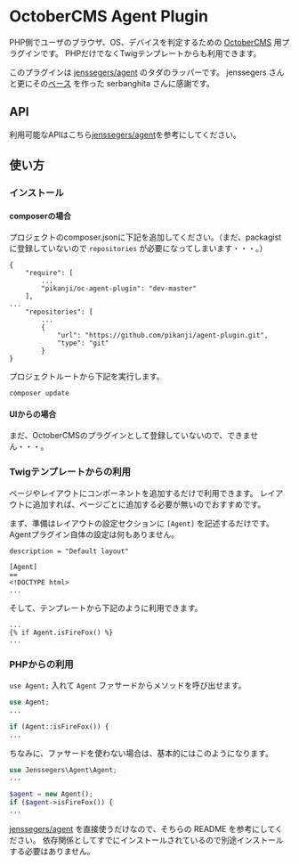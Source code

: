 # OctoberCMS Agent Plugin

PHP側でユーザのブラウザ、OS、デバイスを判定するための [OctoberCMS](http://octobercms.com/) 用プラグインです。
PHPだけでなくTwigテンプレートからも利用できます。

このプラグインは [jenssegers/agent](https://github.com/jenssegers/agent) のタダのラッパーです。
jenssegers さんと更にその[ベース](https://github.com/serbanghita/Mobile-Detect) を作った serbanghita さんに感謝です。


## API
利用可能なAPIはこちら[jenssegers/agent](https://github.com/jenssegers/agent)を参考にしてください。


## 使い方
### インストール
#### composerの場合
プロジェクトのcomposer.jsonに下記を追加してください。（まだ、packagist に登録していないので `repositories` が必要になってしまいます・・・。）
```
{
    "require": [
        ...
        "pikanji/oc-agent-plugin": "dev-master"
    ],
...
    "repositories": [
        ...
        {
            "url": "https://github.com/pikanji/agent-plugin.git",
            "type": "git"
        }
}
```

プロジェクトルートから下記を実行します。
```
composer update
```

#### UIからの場合
まだ、OctoberCMSのプラグインとして登録していないので、できません・・・。


### Twigテンプレートからの利用
ページやレイアウトにコンポーネントを追加するだけで利用できます。
レイアウトに追加すれば、ページごとに追加する必要が無いのでおすすめです。


まず、準備はレイアウトの設定セクションに `[Agent]` を記述するだけです。Agentプラグイン自体の設定は何もありません。

```
description = "Default layout"

[Agent]
==
<!DOCTYPE html>
...

```

そして、テンプレートから下記のように利用できます。
```
...
{% if Agent.isFireFox() %}
...
```

### PHPからの利用
`use Agent;` 入れて `Agent` ファサードからメソッドを呼び出せます。

```php
use Agent;
...

if (Agent::isFireFox()) {
...
```

ちなみに、ファサードを使わない場合は、基本的にはこのようになります。
```php
use Jenssegers\Agent\Agent;
...

$agent = new Agent();
if ($agent->isFireFox()) {
...

```

[jenssegers/agent](https://github.com/jenssegers/agent) を直接使うだけなので、そちらの README を参考にしてください。
依存関係としてすでにインストールされているので別途インストールする必要はありません。
